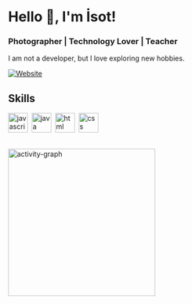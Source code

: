 # Hello 👋, I'm İsot!
### Photographer | Technology Lover | Teacher
<p>I am not a developer, but I love exploring new hobbies.</p>
<p><a href="https://isotjs.github.io/myportfolio/" target="_blank"><img src="https://img.shields.io/badge/Website-%23FF7139.svg?&style=flat-square&logo=Firefox&logoColor=white" alt="Website"></a> </p>

## Skills

<p align="left">
<img src="https://cdn.jsdelivr.net/gh/devicons/devicon/icons/javascript/javascript-original.svg" alt="javascript" width="40" height="40"/>&nbsp;
<img src="https://cdn.jsdelivr.net/gh/devicons/devicon/icons/java/java-original.svg" alt="java" width="40" height="40"/>&nbsp;
<img src="https://cdn.jsdelivr.net/gh/devicons/devicon/icons/html5/html5-original.svg" alt="html" width="40" height="40"/>&nbsp;
<img src="https://cdn.jsdelivr.net/gh/devicons/devicon/icons/css3/css3-original.svg" alt="css" width="40" height="40"/>&nbsp;
</p>


##
<img src="https://github-readme-activity-graph.vercel.app/graph?username=isotjs&radius=16&theme=github&area=true&order=5" height="300" alt="activity-graph" />
